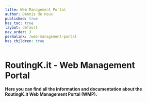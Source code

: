 ```yaml
---
title: Web Management Portal
author: Dennis de Houx
published: true
has_toc: true
layout: default
nav_order: 3
permalink: /web-management-portal
has_children: true
---
```


# RoutingK.it - Web Management Portal

**Here you can find all the information and documentation about the RoutingK.it Web Management Portal (WMP).**

<!--
## Installation

### From Source

### Docker

## Configuration

### Default Settings

### Integrations

## Filters

## BGP Communities
//-->
